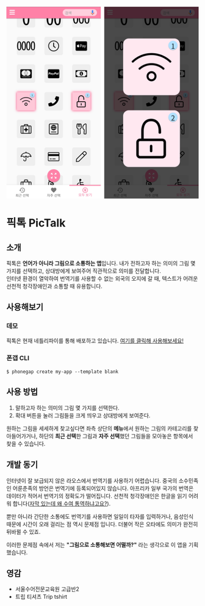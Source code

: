 ![PicTalk main](./docs/images/main.png)
# 픽톡 PicTalk
## 소개
픽톡은 **언어가 아니라 그림으로 소통하는 앱**입니다. 내가 전하고자 하는 의미의 그림 몇 가지를 선택하고, 상대방에게 보여주어 직관적으로 의미를 전달합니다.   
인터넷 환경이 열악하여 번역기를 사용할 수 없는 외국의 오지에 갈 때, 텍스트가 어려운 선천적 청각장애인과 소통할 때 유용합니다.

## 사용해보기
### 데모
픽톡은 현재 네틀리파이를 통해 배포하고 있습니다. [여기를 클릭해 사용해보세요!](https://picktalk.netlify.app/www/)

### 폰갭 CLI
    $ phonegap create my-app --template blank

## 사용 방법
1. 말하고자 하는 의미의 그림 몇 가지를 선택한다.
1. 확대 버튼을 눌러 그림들을 크게 띄우고 상대방에게 보여준다.   

원하는 그림을 세세하게 찾고싶다면 좌측 상단의 **메뉴**에서 원하는 그림의 카테고리를 찾아들어가거나, 하단의 **최근 선택**한 그림과 **자주 선택**했던 그림들을 모아놓은 항목에서 찾을 수 있습니다.

## 개발 동기
인터넷이 잘 보급되지 않은 라오스에서 번역기를 사용하기 어렵습니다. 중국의 소수민족인 어룬춘족의 방언은 번역기에 등록되어있지 않습니다. 아프리카 일부 국가의 번역은 데이터가 적어서 번역기의 정확도가 떨어집니다. 선천적 청각장애인은 한글을 읽기 어려워 합니다([자막 있는데 왜 수여 통역하냐고요?](https://news.kbs.co.kr/news/pc/view/view.do?ncd=5079975)).   

뿐만 아니라 간단한 소통에도 번역기를 사용하면 일일이 타자를 입력하거나, 음성인식 때문에 시간이 오래 걸리는 점 역시 문제점 입니다. 더불어 작은 오타에도 의미가 완전히 뒤바뀔 수 있죠.   

이러한 문제점 속에서 저는 **"그림으로 소통해보면 어떨까?"** 라는 생각으로 이 앱을 기획했습니다.

## 영감
- 서울수어전문교육원 고급반2
- 트립 티셔츠 Trip tshirt